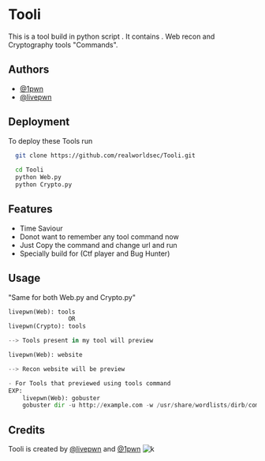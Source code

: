 
#   Tooli

This is a tool build in python script . It contains .
Web recon and Cryptography tools "Commands".

## Authors

- [@1pwn](https://www.github.com/1pwn)
- [@livepwn](https://www.github.com/livepwn)

## Deployment

To deploy these Tools run

```bash
  git clone https://github.com/realworldsec/Tooli.git
  
  cd Tooli
  python Web.py
  python Crypto.py
```


## Features

- Time Saviour
- Donot want to remember any tool command now
- Just Copy the command and change url and run
- Specially build for (Ctf player and Bug Hunter)



## Usage
"Same for both Web.py and Crypto.py"
```python
livepwn(Web): tools 
                 OR
livepwn(Crypto): tools

--> Tools present in my tool will preview

livepwn(Web): website

--> Recon website will be preview

- For Tools that previewed using tools command
EXP: 
    livepwn(Web): gobuster
    gobuster dir -u http://example.com -w /usr/share/wordlists/dirb/common.txt -t 50 -o gobuster_results.txt
```


## Credits
Tooli is created by [@livepwn](https://www.github.com/livepwn) and [@1pwn](https://www.github.com/1pwn)
![k](https://github.com/user-attachments/assets/cfe4dc4b-4948-4ba0-a492-731ca163e45b)
